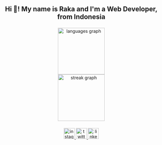 <h2 align="center">Hi 👋! My name is Raka and I'm a Web Developer, from Indonesia</h4>

###

<div align="center">
  <img src="https://github-readme-stats.vercel.app/api/top-langs?username=hiroshiyoka&locale=en&hide_title=false&layout=compact&card_width=320&langs_count=6&theme=onedark&hide_border=false" height="150" alt="languages graph" /> <br>
  <img src="https://streak-stats.demolab.com?user=hiroshiyoka&locale=en&mode=daily&theme=onedark&hide_border=false&border_radius=5" height="150" alt="streak graph"  />
</div>

###

<div align="center">
  <a href="https://instagram.com/mosaicman_" target="_blank">
    <img src="https://img.shields.io/static/v1?message=Instagram&logo=instagram&label=&color=E4405F&logoColor=white&labelColor=&style=for-the-badge" height="35" alt="instagram logo"  />
  </a>
  <a href="https://twitter.com/fraksyf" target="_blank">
    <img src="https://img.shields.io/static/v1?message=Twitter&logo=twitter&label=&color=1DA1F2&logoColor=white&labelColor=&style=for-the-badge" height="35" alt="twitter logo"  />
  </a>
  <a href="https://linkedin.com/in/raka-fadilah" target="_blank">
    <img src="https://img.shields.io/static/v1?message=LinkedIn&logo=linkedin&label=&color=0077B5&logoColor=white&labelColor=&style=for-the-badge" height="35" alt="linkedin logo"  />
  </a>
</div>

###

